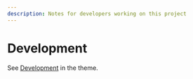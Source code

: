 ```yaml
---
description: Notes for developers working on this project
---
```

# Development

See [Development](https://github.com/MichaelCurrin/minima/blob/master/docs/development.md) in the theme.
